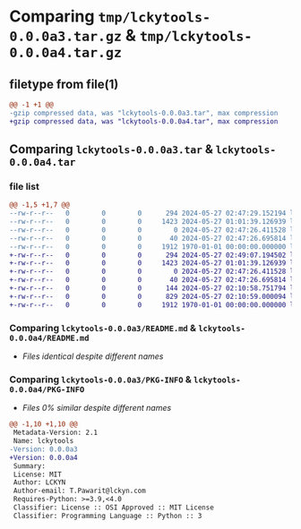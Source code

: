 # Comparing `tmp/lckytools-0.0.0a3.tar.gz` & `tmp/lckytools-0.0.0a4.tar.gz`

## filetype from file(1)

```diff
@@ -1 +1 @@
-gzip compressed data, was "lckytools-0.0.0a3.tar", max compression
+gzip compressed data, was "lckytools-0.0.0a4.tar", max compression
```

## Comparing `lckytools-0.0.0a3.tar` & `lckytools-0.0.0a4.tar`

### file list

```diff
@@ -1,5 +1,7 @@
--rw-r--r--   0        0        0      294 2024-05-27 02:47:29.152194 lckytools-0.0.0a3/pyproject.toml
--rw-r--r--   0        0        0     1423 2024-05-27 01:01:39.126939 lckytools-0.0.0a3/README.md
--rw-r--r--   0        0        0        0 2024-05-27 02:47:26.411528 lckytools-0.0.0a3/src/lckytools/__init__.py
--rw-r--r--   0        0        0       40 2024-05-27 02:47:26.695814 lckytools-0.0.0a3/src/lckytools/ai/__init__.py
--rw-r--r--   0        0        0     1912 1970-01-01 00:00:00.000000 lckytools-0.0.0a3/PKG-INFO
+-rw-r--r--   0        0        0      294 2024-05-27 02:49:07.194502 lckytools-0.0.0a4/pyproject.toml
+-rw-r--r--   0        0        0     1423 2024-05-27 01:01:39.126939 lckytools-0.0.0a4/README.md
+-rw-r--r--   0        0        0        0 2024-05-27 02:47:26.411528 lckytools-0.0.0a4/src/lckytools/__init__.py
+-rw-r--r--   0        0        0       40 2024-05-27 02:47:26.695814 lckytools-0.0.0a4/src/lckytools/ai/__init__.py
+-rw-r--r--   0        0        0      144 2024-05-27 02:10:58.751794 lckytools-0.0.0a4/src/lckytools/ai/metrics/__init__.py
+-rw-r--r--   0        0        0      829 2024-05-27 02:10:59.000094 lckytools-0.0.0a4/src/lckytools/ai/metrics/confusion_matrix.py
+-rw-r--r--   0        0        0     1912 1970-01-01 00:00:00.000000 lckytools-0.0.0a4/PKG-INFO
```

### Comparing `lckytools-0.0.0a3/README.md` & `lckytools-0.0.0a4/README.md`

 * *Files identical despite different names*

### Comparing `lckytools-0.0.0a3/PKG-INFO` & `lckytools-0.0.0a4/PKG-INFO`

 * *Files 0% similar despite different names*

```diff
@@ -1,10 +1,10 @@
 Metadata-Version: 2.1
 Name: lckytools
-Version: 0.0.0a3
+Version: 0.0.0a4
 Summary: 
 License: MIT
 Author: LCKYN
 Author-email: T.Pawarit@lckyn.com
 Requires-Python: >=3.9,<4.0
 Classifier: License :: OSI Approved :: MIT License
 Classifier: Programming Language :: Python :: 3
```

